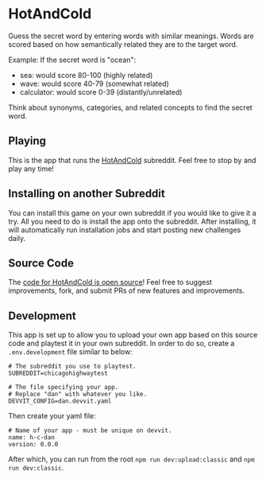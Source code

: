 # HotAndCold

Guess the secret word by entering words with similar meanings. Words are scored based on how semantically related they are to the target word.

Example: If the secret word is "ocean":

- sea: would score 80-100 (highly related)
- wave: would score 40-79 (somewhat related)
- calculator: would score 0-39 (distantly/unrelated)

Think about synonyms, categories, and related concepts to find the secret word.

## Playing

This is the app that runs the [HotAndCold](https://www.reddit.com/r/HotAndCold/) subreddit. Feel free to stop by and play any time!

## Installing on another Subreddit

You can install this game on your own subreddit if you would like to give it a try. All you need to do is install the app onto the subreddit. After installing, it will automatically run installation jobs and start posting new challenges daily.

## Source Code

The [code for HotAndCold is open source](https://github.com/reddit/devvit-HotAndCold)! Feel free to suggest improvements, fork, and submit PRs of new features and improvements.

## Development

This app is set up to allow you to upload your own app based on this source code and playtest it in your own subreddit. In order to do so, create a `.env.development` file similar to below:

```
# The subreddit you use to playtest.
SUBREDDIT=chicagohighwaytest

# The file specifying your app.
# Replace "dan" with whatever you like.
DEVVIT_CONFIG=dan.devvit.yaml
```

Then create your yaml file:
```
# Name of your app - must be unique on devvit.
name: h-c-dan
version: 0.0.0
```

After which, you can run from the root `npm run dev:upload:classic` and `npm run dev:classic`.